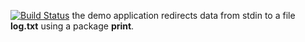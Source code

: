 [![Build Status](https://travis-ci.org/17viu18m/lab10.svg?branch=master)](https://travis-ci.org/17viu18m/lab10)
the demo application redirects data from stdin to a file **log.txt** using a package **print**.
